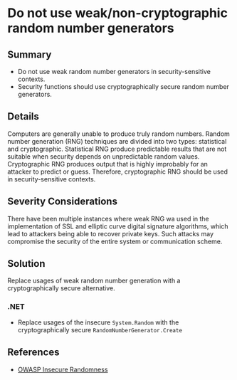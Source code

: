 # Do not use weak/non-cryptographic random number generators

## Summary

-   Do not use weak random number generators in security-sensitive contexts.
-   Security functions should use cryptographically secure random number
    generators.

## Details

Computers are generally unable to produce truly random numbers. Random number
generation (RNG) techniques are divided into two types: statistical and
cryptographic. Statistical RNG produce predictable results that are not suitable
when security depends on unpredictable random values. Cryptographic RNG produces
output that is highly improbably for an attacker to predict or guess. Therefore,
cryptographic RNG should be used in security-sensitive contexts.

## Severity Considerations

There have been multiple instances where weak RNG wa used in the implementation
of SSL and elliptic curve digital signature algorithms, which lead to attackers
being able to recover private keys. Such attacks may compromise the security of
the entire system or communication scheme.

## Solution

Replace usages of weak random number generation with a cryptographically secure
alternative.

### .NET

-   Replace usages of the insecure `System.Random` with the cryptographically
    secure `RandomNumberGenerator.Create`

## References

-   [OWASP Insecure Randomness](https://owasp.org/www-community/vulnerabilities/Insecure_Randomness)
